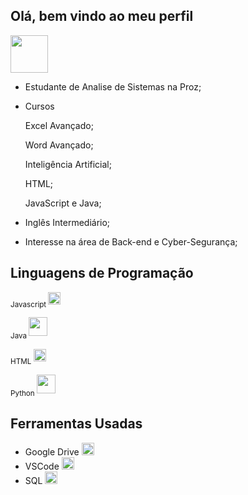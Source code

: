 ## Olá, bem vindo ao meu perfil

<div style = "display : inline"> <img src = "" width = "60" height = "60"/>


* Estudante de Analise de Sistemas na Proz;

* Cursos
  
  Excel Avançado;

  Word Avançado;

  Inteligência Artificial;
  
  HTML;

  JavaScript e Java;
   
* Inglês Intermediário;

* Interesse na área de Back-end e Cyber-Segurança;

</div>



<div style = "display : inline"> 
  
## Linguagens de Programação 

<sub> Javascript </sub> <img src = "https://cdn.jsdelivr.net/gh/devicons/devicon@latest/icons/javascript/javascript-plain.svg" width = "20" height = "20" /> 

<sub> Java </sub> <img src="https://cdn.jsdelivr.net/gh/devicons/devicon@latest/icons/java/java-original-wordmark.svg" widht = "30" height = "30" />

<sub> HTML </sub> <img src="https://cdn.jsdelivr.net/gh/devicons/devicon@latest/icons/html5/html5-original.svg" widht = "20" height = "20"/>

<sub> Python </sub> <img src="https://cdn.jsdelivr.net/gh/devicons/devicon@latest/icons/python/python-original-wordmark.svg" widht = "30" height = "30" />

</div>


## Ferramentas Usadas 

* Google Drive <img src = "https://img.icons8.com/?size=100&id=13630&format=png&color=000000" widht = "20" height = "20"/>
* VSCode <img src = "https://img.icons8.com/?size=100&id=ezj3zaVtImPg&format=png&color=000000" widht = "20" height = "20"/>
* SQL <img src = "https://img.icons8.com/?size=100&id=102597&format=png&color=000000" width = "20" height = "20" /> 









